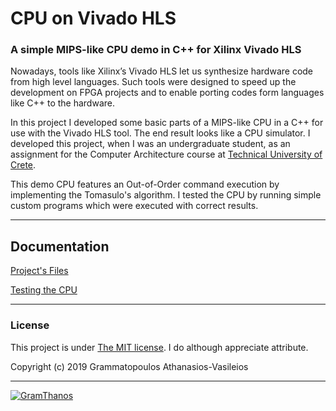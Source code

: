 
# CPU on Vivado HLS
### A simple MIPS-like CPU demo in C++ for Xilinx Vivado HLS

Nowadays, tools like Xilinx’s Vivado HLS let us synthesize hardware code from high level languages. Such tools were designed to speed up the development on FPGA projects and to enable porting codes form languages like C++ to the hardware.

In this project I developed some basic parts of a MIPS-like CPU in a C++ for use with the Vivado HLS tool. The end result looks like a CPU simulator. I developed this project, when I was an undergraduate student, as an assignment for the Computer Architecture course at [Technical University of Crete](https://www.tuc.gr).

This demo CPU features an Out-of-Order command execution by implementing the Tomasulo's algorithm. I tested the CPU by running simple custom programs which were executed with correct results.



___

## Documentation

[Project's Files](Files.md)

[Testing the CPU](Testing.md)

___


### License

This project is under [The MIT license](https://opensource.org/licenses/MIT).
I do although appreciate attribute.

Copyright (c) 2019 Grammatopoulos Athanasios-Vasileios

___

[![GramThanos](https://avatars2.githubusercontent.com/u/14858959?s=42&v=4)](https://github.com/GramThanos)
